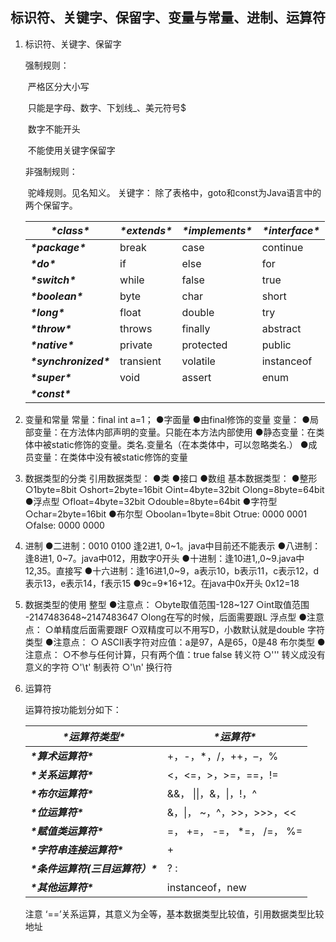 ## 标识符、关键字、保留字、变量与常量、进制、运算符

1. 标识符、关键字、保留字

   强制规则：

   ​    严格区分大小写

   ​    只能是字母、数字、下划线_、美元符号$

   ​    数字不能开头

   ​    不能使用关键字保留字

   非强制规则：

   ​    驼峰规则。见名知义。
   关键字：
   ​    除了表格中，goto和const为Java语言中的两个保留字。

   | ***\*class\****        | ***\*extends\**** | ***\*implements\**** | ***\*interface\**** |
   | ---------------------- | ----------------- | -------------------- | ------------------- |
   | ***\*package\****      | break             | case                 | continue            |
   | ***\*do\****           | if                | else                 | for                 |
   | ***\*switch\****       | while             | false                | true                |
   | ***\*boolean\****      | byte              | char                 | short               |
   | ***\*long\****         | float             | double               | try                 |
   | ***\*throw\****        | throws            | finally              | abstract            |
   | ***\*native\****       | private           | protected            | public              |
   | ***\*synchronized\**** | transient         | volatile             | instanceof          |
   | ***\*super\****        | void              | assert               | enum                |
   | ***\*const\****        |                   |                      |                     |

2. 变量和常量
   常量：final int a=1；
   ●字面量
   ●由final修饰的变量
   变量：
   ●局部变量：在方法体内部声明的变量。只能在本方法内部使用
   ●静态变量：在类体中被static修饰的变量。类名.变量名（在本类体中，可以忽略类名.）
   ●成员变量：在类体中没有被static修饰的变量

3. 数据类型的分类
   引用数据类型：
   ●类
   ●接口
   ●数组
   基本数据类型：
   ●整形
        ○1byte=8bit
        ○short=2byte=16bit
        ○int=4byte=32bit
        ○long=8byte=64bit
   ●浮点型
        ○float=4byte=32bit
        ○double=8byte=64bit
   ●字符型
        ○char=2byte=16bit
   ●布尔型
        ○boolan=1byte=8bit
        ○true: 0000 0001
        ○false: 0000 0000

4. 进制
   ●二进制：0010 0100 逢2进1, 0~1。java中目前还不能表示
   ●八进制：逢8进1, 0~7。java中012，用数字0开头
   ●十进制：逢10进1,,0~9.java中12,35。直接写
   ●十六进制：逢16进1,0~9，a表示10，b表示11，c表示12，d表示13，e表示14，f表示15
   ●9c=9*16+12。在java中0x开头 0x12=18

5. 数据类型的使用
   整型
   ●注意点：
        ○byte取值范围-128~127
        ○int取值范围 -2147483648~2147483647
        ○long在写的时候，后面需要跟L
   浮点型
   ●注意点：
        ○单精度后面需要跟F
        ○双精度可以不用写D，小数默认就是double
   字符类型
   ●注意点：
       ○ ASCII表字符对应值：a是97，A是65，0是48
   布尔类型
   ●注意点：
        ○不参与任何计算，只有两个值：true false
   转义符
        ○'\'' 转义成没有意义的字符
        ○'\t' 制表符
        ○'\n' 换行符

6. 运算符

   运算符按功能划分如下：

   | ***\*运算符类型\****              | ***\*运算符\****           |
   | --------------------------------- | -------------------------- |
   | ***\*算术运算符\****              | +，-，*，/，++，–，%       |
   | ***\*关系运算符\****              | <，<=，>，>=，==，!=       |
   | ***\*布尔运算符\****              | &&， \|\|，&，\|，!，^     |
   | ***\*位运算符\****                | &，\|， ~，^，>>，>>>，<<  |
   | ***\*赋值类运算符\****            | =， +=， -=， *=， /=， %= |
   | ***\*字符串连接运算符\****        | +                          |
   | ***\*条件运算符(三目运算符）\**** | ? :                        |
   | ***\*其他运算符\****              | instanceof，new            |

    注意 ‘==’关系运算，其意义为全等，基本数据类型比较值，引用数据类型比较地址 

​         
